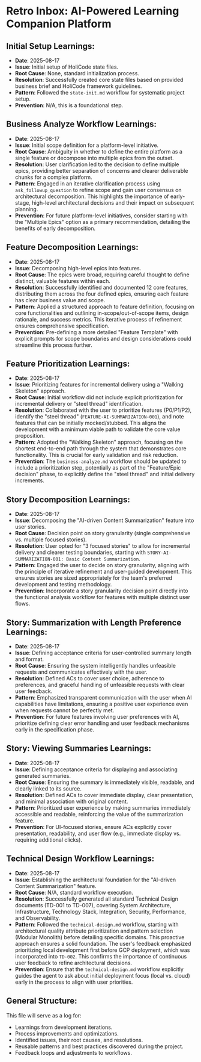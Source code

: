 # Retro Inbox: AI-Powered Learning Companion Platform

## Initial Setup Learnings:
- **Date**: 2025-08-17
- **Issue**: Initial setup of HoliCode state files.
- **Root Cause**: None, standard initialization process.
- **Resolution**: Successfully created core state files based on provided business brief and HoliCode framework guidelines.
- **Pattern**: Followed the `state-init.md` workflow for systematic project setup.
- **Prevention**: N/A, this is a foundational step.

## Business Analyze Workflow Learnings:
- **Date**: 2025-08-17
- **Issue**: Initial scope definition for a platform-level initiative.
- **Root Cause**: Ambiguity in whether to define the entire platform as a single feature or decompose into multiple epics from the outset.
- **Resolution**: User clarification led to the decision to define multiple epics, providing better separation of concerns and clearer deliverable chunks for a complex platform.
- **Pattern**: Engaged in an iterative clarification process using `ask_followup_question` to refine scope and gain user consensus on architectural decomposition. This highlights the importance of early-stage, high-level architectural decisions and their impact on subsequent planning.
- **Prevention**: For future platform-level initiatives, consider starting with the "Multiple Epics" option as a primary recommendation, detailing the benefits of early decomposition.

## Feature Decomposition Learnings:
- **Date**: 2025-08-17
- **Issue**: Decomposing high-level epics into features.
- **Root Cause**: The epics were broad, requiring careful thought to define distinct, valuable features within each.
- **Resolution**: Successfully identified and documented 12 core features, distributing them across the four defined epics, ensuring each feature has clear business value and scope.
- **Pattern**: Applied a structured approach to feature definition, focusing on core functionalities and outlining in-scope/out-of-scope items, design rationale, and success metrics. This iterative process of refinement ensures comprehensive specification.
- **Prevention**: Pre-defining a more detailed "Feature Template" with explicit prompts for scope boundaries and design considerations could streamline this process further.

## Feature Prioritization Learnings:
- **Date**: 2025-08-17
- **Issue**: Prioritizing features for incremental delivery using a "Walking Skeleton" approach.
- **Root Cause**: Initial workflow did not include explicit prioritization for incremental delivery or "steel thread" identification.
- **Resolution**: Collaborated with the user to prioritize features (P0/P1/P2), identify the "steel thread" (`FEATURE-AI-SUMMARIZATION-001`), and note features that can be initially mocked/stubbed. This aligns the development with a minimum viable path to validate the core value proposition.
- **Pattern**: Adopted the "Walking Skeleton" approach, focusing on the shortest end-to-end path through the system that demonstrates core functionality. This is crucial for early validation and risk reduction.
- **Prevention**: The `business-analyze.md` workflow should be updated to include a prioritization step, potentially as part of the "Feature/Epic decision" phase, to explicitly define the "steel thread" and initial delivery increments.

## Story Decomposition Learnings:
- **Date**: 2025-08-17
- **Issue**: Decomposing the "AI-driven Content Summarization" feature into user stories.
- **Root Cause**: Decision point on story granularity (single comprehensive vs. multiple focused stories).
- **Resolution**: User opted for "3 focused stories" to allow for incremental delivery and clearer testing boundaries, starting with `STORY-AI-SUMMARIZATION-001: Basic Content Summarization`.
- **Pattern**: Engaged the user to decide on story granularity, aligning with the principle of iterative refinement and user-guided development. This ensures stories are sized appropriately for the team's preferred development and testing methodology.
- **Prevention**: Incorporate a story granularity decision point directly into the functional analysis workflow for features with multiple distinct user flows.

## Story: Summarization with Length Preference Learnings:
- **Date**: 2025-08-17
- **Issue**: Defining acceptance criteria for user-controlled summary length and format.
- **Root Cause**: Ensuring the system intelligently handles unfeasible requests and communicates effectively with the user.
- **Resolution**: Defined ACs to cover user choice, adherence to preferences, and graceful handling of unfeasible requests with clear user feedback.
- **Pattern**: Emphasized transparent communication with the user when AI capabilities have limitations, ensuring a positive user experience even when requests cannot be perfectly met.
- **Prevention**: For future features involving user preferences with AI, prioritize defining clear error handling and user feedback mechanisms early in the specification phase.

## Story: Viewing Summaries Learnings:
- **Date**: 2025-08-17
- **Issue**: Defining acceptance criteria for displaying and associating generated summaries.
- **Root Cause**: Ensuring the summary is immediately visible, readable, and clearly linked to its source.
- **Resolution**: Defined ACs to cover immediate display, clear presentation, and minimal association with original content.
- **Pattern**: Prioritized user experience by making summaries immediately accessible and readable, reinforcing the value of the summarization feature.
- **Prevention**: For UI-focused stories, ensure ACs explicitly cover presentation, readability, and user flow (e.g., immediate display vs. requiring additional clicks).

## Technical Design Workflow Learnings:
- **Date**: 2025-08-17
- **Issue**: Establishing the architectural foundation for the "AI-driven Content Summarization" feature.
- **Root Cause**: N/A, standard workflow execution.
- **Resolution**: Successfully generated all standard Technical Design documents (TD-001 to TD-007), covering System Architecture, Infrastructure, Technology Stack, Integration, Security, Performance, and Observability.
- **Pattern**: Followed the `technical-design.md` workflow, starting with architectural quality attribute prioritization and pattern selection (Modular Monolith) before detailing specific domains. This proactive approach ensures a solid foundation. The user's feedback emphasized prioritizing local development first before GCP deployment, which was incorporated into `TD-002`. This confirms the importance of continuous user feedback to refine architectural decisions.
- **Prevention**: Ensure that the `technical-design.md` workflow explicitly guides the agent to ask about initial deployment focus (local vs. cloud) early in the process to align with user priorities.

## General Structure:
This file will serve as a log for:
- Learnings from development iterations.
- Process improvements and optimizations.
- Identified issues, their root causes, and resolutions.
- Reusable patterns and best practices discovered during the project.
- Feedback loops and adjustments to workflows.
